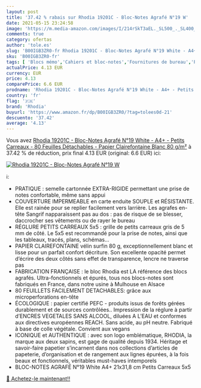 ```yaml
---
layout: post
title: '37.42 % rabais sur Rhodia 19201C - Bloc-Notes Agrafé N°19 W'
date: 2021-05-15 23:24:58
image: 'https://m.media-amazon.com/images/I/214rSkT3aEL._SL500_._SL400_.jpg'
comments: true
category: ofertas
author: 'tole.es'
slug: 'B00IGB3ZR0-fr Rhodia 19201C - Bloc-Notes Agrafé N°19 White - A4+ -...'
sku: 'B00IGB3ZR0-fr'
tags: [ 'Blocs mémo','Cahiers et bloc-notes','Fournitures de bureau','Papeterie','rhodia', ]
actualPrice: 4.13 EUR
currency: EUR
price: 4.13
comparePrice: 6.6 EUR
prodname: 'Rhodia 19201C - Bloc-Notes Agrafé N°19 White - A4+ - Petits Carreaux - 80 Feuilles Détachables - Papier Clairefontaine Blanc 80 g/m²'
country: 'fr'
flag: '🇫🇷'
brand: 'Rhodia'
buyurl: 'https://www.amazon.fr/dp/B00IGB3ZR0/?tag=tolees0d-21'
descuento: '37.42'
average: '4.13'
---
```


Vous avez [Rhodia 19201C - Bloc-Notes Agrafé N°19 White - A4+ - Petits Carreaux - 80 Feuilles Détachables - Papier Clairefontaine Blanc 80 g/m²](https://www.amazon.fr/dp/B00IGB3ZR0/?tag=tolees0d-21)  à  37.42 % de réduction, prix final  4.13 EUR (original: 6.6 EUR) ici:

[![Rhodia 19201C - Bloc-Notes Agrafé N°19 W](https://m.media-amazon.com/images/I/214rSkT3aEL._SL500_._SL400_.jpg)](https://www.amazon.fr/dp/B00IGB3ZR0/?tag=tolees0d-21)

ℹ️:

- PRATIQUE : semelle cartonnée EXTRA-RIGIDE permettant une prise de notes confortable, même sans appui
- COUVERTURE IMPERMEABLE en carte enduite SOUPLE et RÉSISTANTE. Elle est rainée pour se replier facilement vers larrière. Les agrafes en-tête Sangrif napparaissent pas au dos : pas de risque de se blesser, daccrocher ses vêtements ou de rayer le bureau
- RÉGLURE PETITS CARREAUX 5x5 : grille de petits carreaux gris de 5 mm de côté. Le 5x5 est recommandé pour la prise de notes, ainsi que les tableaux, tracés, plans, schémas…
- PAPIER CLAIREFONTAINE vélin surfin 80 g, exceptionnellement blanc et lisse pour un parfait confort décriture. Son excellente opacité permet d’écrire des deux côtés sans effet de transparence, lencre ne traverse pas
- FABRICATION FRANÇAISE : le bloc Rhodia est LA référence des blocs agrafés. Ultra-fonctionnels et épurés, tous nos blocs-notes sont fabriqués en France, dans notre usine à Mulhouse en Alsace
- 80 FEUILLETS FACILEMENT DETACHABLES: grâce aux microperforations en-tête
- ÉCOLOGIQUE : papier certifié PEFC - produits issus de forêts gérées durablement et de sources contrôlées.. Impression de la réglure à partir d’ENCRES VEGETALES SANS ALCOOL, diluées A L’EAU et conformes aux directives européennes REACH. Sans acide, au pH neutre. Fabriqué à base de colle végétale. Convient aux vegans
- ICONIQUE et AUTHENTIQUE : avec son logo emblématique, RHODIA, la marque aux deux sapins, est gage de qualité depuis 1934. Héritage et savoir-faire papetier s’incarnent dans nos collections d’articles de papeterie, d’organisation et de rangement aux lignes épurées, à la fois beaux et fonctionnels, véritables must-haves intemporels
- BLOC-NOTES AGRAFÉ N°19 White A4+ 21x31,8 cm Petits Carreaux 5x5

[🛒 Achetez-le maintenant!!](https://www.amazon.fr/dp/B00IGB3ZR0/?tag=tolees0d-21)
